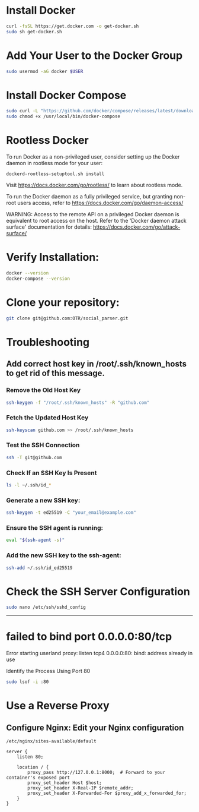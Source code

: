 # Install Docker

```bash
curl -fsSL https://get.docker.com -o get-docker.sh
sudo sh get-docker.sh
```

# Add Your User to the Docker Group 

```bash
sudo usermod -aG docker $USER
```

# Install Docker Compose

```bash
sudo curl -L "https://github.com/docker/compose/releases/latest/download/docker-compose-$(uname -s)-$(uname -m)" -o /usr/local/bin/docker-compose
sudo chmod +x /usr/local/bin/docker-compose
```

# Rootless Docker

To run Docker as a non-privileged user, consider setting up the
Docker daemon in rootless mode for your user:

    dockerd-rootless-setuptool.sh install

Visit https://docs.docker.com/go/rootless/ to learn about rootless mode.


To run the Docker daemon as a fully privileged service, but granting non-root
users access, refer to https://docs.docker.com/go/daemon-access/

WARNING: Access to the remote API on a privileged Docker daemon is equivalent
         to root access on the host. Refer to the 'Docker daemon attack surface'
         documentation for details: https://docs.docker.com/go/attack-surface/


# Verify Installation:

```bash
docker --version
docker-compose --version
```

# Clone your repository:

```bash
git clone git@github.com:OTR/social_parser.git
```

# Troubleshooting

## Add correct host key in /root/.ssh/known_hosts to get rid of this message.

### Remove the Old Host Key

```bash
ssh-keygen -f "/root/.ssh/known_hosts" -R "github.com"
```

### Fetch the Updated Host Key

```bash
ssh-keyscan github.com >> /root/.ssh/known_hosts
```

### Test the SSH Connection

```bash
ssh -T git@github.com
```
### Check If an SSH Key Is Present

```bash
ls -l ~/.ssh/id_*
```

### Generate a new SSH key:

```bash
ssh-keygen -t ed25519 -C "your_email@example.com"
```

### Ensure the SSH agent is running:

```bash
eval "$(ssh-agent -s)"
```

### Add the new SSH key to the ssh-agent:

```bash
ssh-add ~/.ssh/id_ed25519
```

# Check the SSH Server Configuration

```bash
sudo nano /etc/ssh/sshd_config
```

----

# failed to bind port 0.0.0.0:80/tcp

Error starting userland proxy: listen tcp4 0.0.0.0:80: bind: address already in use

 Identify the Process Using Port 80

```bash
sudo lsof -i :80
```

# Use a Reverse Proxy

## Configure Nginx: Edit your Nginx configuration

`/etc/nginx/sites-available/default`

```nginx
server {
    listen 80;

    location / {
        proxy_pass http://127.0.0.1:8000;  # Forward to your container's exposed port
        proxy_set_header Host $host;
        proxy_set_header X-Real-IP $remote_addr;
        proxy_set_header X-Forwarded-For $proxy_add_x_forwarded_for;
    }
}
```
